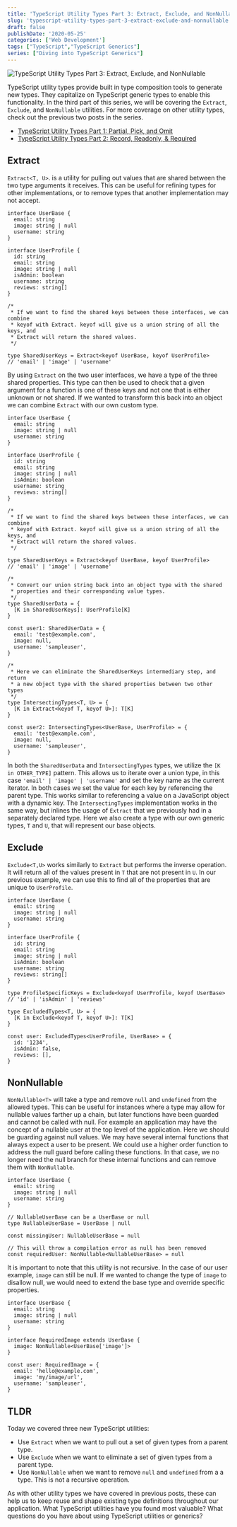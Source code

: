 ```yaml
---
title: 'TypeScript Utility Types Part 3: Extract, Exclude, and NonNullable'
slug: 'typescript-utility-types-part-3-extract-exclude-and-nonnullable'
draft: false
publishDate: '2020-05-25'
categories: ['Web Development']
tags: ["TypeScript","TypeScript Generics"]
series: ["Diving into TypeScript Generics"]
---
```

![TypeScript Utility Types Part 3: Extract, Exclude, and NonNullable](images/intersecting-types.jpg#center)

TypeScript utility types provide built in type composition tools to generate new types. They capitalize on TypeScript generic types to enable this functionality. In the third part of this series, we will be covering the `Extract`, `Exclude`, and `NonNullable` utilities. For more coverage on other utility types, check out the previous two posts in the series.

- [TypeScript Utility Types Part 1: Partial, Pick, and Omit](/blog/2020/04/27/typescript-utility-types-part-1-partial-pick-and-omit)
- [TypeScript Utility Types Part 2: Record, Readonly, & Required](/blog/2020/05/04/typescript-utility-types-part-2-record-readonly-and-required)

## Extract

`Extract<T, U>`. is a utility for pulling out values that are shared between the two type arguments it receives. This can be useful for refining types for other implementations, or to remove types that another implementation may not accept.

```tsx
interface UserBase {
  email: string
  image: string | null
  username: string
}

interface UserProfile {
  id: string
  email: string
  image: string | null
  isAdmin: boolean
  username: string
  reviews: string[]
}

/*
 * If we want to find the shared keys between these interfaces, we can combine
 * keyof with Extract. keyof will give us a union string of all the keys, and
 * Extract will return the shared values.
 */

type SharedUserKeys = Extract<keyof UserBase, keyof UserProfile>
// 'email' | 'image' | 'username'
```

By using `Extract` on the two user interfaces, we have a type of the three shared properties. This type can then be used to check that a given argument for a function is one of these keys and not one that is either unknown or not shared. If we wanted to transform this back into an object we can combine `Extract` with our own custom type.

```tsx
interface UserBase {
  email: string
  image: string | null
  username: string
}

interface UserProfile {
  id: string
  email: string
  image: string | null
  isAdmin: boolean
  username: string
  reviews: string[]
}

/*
 * If we want to find the shared keys between these interfaces, we can combine
 * keyof with Extract. keyof will give us a union string of all the keys, and
 * Extract will return the shared values.
 */

type SharedUserKeys = Extract<keyof UserBase, keyof UserProfile>
// 'email' | 'image' | 'username'

/*
 * Convert our union string back into an object type with the shared
 * properties and their corresponding value types.
 */
type SharedUserData = {
  [K in SharedUserKeys]: UserProfile[K]
}

const user1: SharedUserData = {
  email: 'test@example.com',
  image: null,
  username: 'sampleuser',
}

/*
 * Here we can eliminate the SharedUserKeys intermediary step, and return
 * a new object type with the shared properties between two other types
 */
type IntersectingTypes<T, U> = {
  [K in Extract<keyof T, keyof U>]: T[K]
}

const user2: IntersectingTypes<UserBase, UserProfile> = {
  email: 'test@example.com',
  image: null,
  username: 'sampleuser',
}
```

In both the `SharedUserData` and `IntersectingTypes` types, we utilize the `[K in OTHER_TYPE]` pattern. This allows us to iterate over a union type, in this case `'email' | 'image' | 'username'` and set the key name as the current iterator. In both cases we set the value for each key by referencing the parent type. This works similar to referencing a value on a JavaScript object with a dynamic key. The `IntersectingTypes` implementation works in the same way, but inlines the usage of `Extract` that we previously had in a separately declared type. Here we also create a type with our own generic types, `T` and `U`, that will represent our base objects.

## Exclude

`Exclude<T,U>` works similarly to `Extract` but performs the inverse operation. It will return all of the values present in `T` that are not present in `U`. In our previous example, we can use this to find all of the properties that are unique to `UserProfile`.

```tsx
interface UserBase {
  email: string
  image: string | null
  username: string
}

interface UserProfile {
  id: string
  email: string
  image: string | null
  isAdmin: boolean
  username: string
  reviews: string[]
}

type ProfileSpecificKeys = Exclude<keyof UserProfile, keyof UserBase>
// 'id' | 'isAdmin' | 'reviews'

type ExcludedTypes<T, U> = {
  [K in Exclude<keyof T, keyof U>]: T[K]
}

const user: ExcludedTypes<UserProfile, UserBase> = {
  id: '1234',
  isAdmin: false,
  reviews: [],
}
```

## NonNullable

`NonNullable<T>` will take a type and remove `null` and `undefined` from the allowed types. This can be useful for instances where a type may allow for nullable values farther up a chain, but later functions have been guarded and cannot be called with null. For example an application may have the concept of a nullable user at the top level of the application. Here we should be guarding against null values. We may have several internal functions that always expect a user to be present. We could use a higher order function to address the null guard before calling these functions. In that case, we no longer need the null branch for these internal functions and can remove them with `NonNullable`.

```tsx
interface UserBase {
  email: string
  image: string | null
  username: string
}

// NullableUserBase can be a UserBase or null
type NullableUserBase = UserBase | null

const missingUser: NullableUserBase = null

// This will throw a compilation error as null has been removed
const requiredUser: NonNullable<NullableUserBase> = null
```

It is important to note that this utility is not recursive. In the case of our user example, `image` can still be null. If we wanted to change the type of `image` to disallow null, we would need to extend the base type and override specific properties.

```tsx
interface UserBase {
  email: string
  image: string | null
  username: string
}

interface RequiredImage extends UserBase {
  image: NonNullable<UserBase['image']>
}

const user: RequiredImage = {
  email: 'hello@example.com',
  image: 'my/image/url',
  username: 'sampleuser',
}
```

## TLDR

Today we covered three new TypeScript utilities:

- Use `Extract` when we want to pull out a set of given types from a parent type.
- Use `Exclude` when we want to eliminate a set of given types from a parent type.
- Use `NonNullable` when we want to remove `null` and `undefined` from a a type. This is not a recursive operation.

As with other utility types we have covered in previous posts, these can help us to keep reuse and shape existing type definitions throughout our application. What TypeScript utilities have you found most valuable? What questions do you have about using TypeScript utilities or generics?

